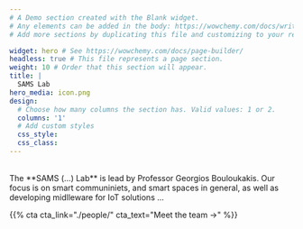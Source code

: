 ```yaml
---
# A Demo section created with the Blank widget.
# Any elements can be added in the body: https://wowchemy.com/docs/writing-markdown-latex/
# Add more sections by duplicating this file and customizing to your requirements.

widget: hero # See https://wowchemy.com/docs/page-builder/
headless: true # This file represents a page section.
weight: 10 # Order that this section will appear.
title: |
  SAMS Lab
hero_media: icon.png
design:
  # Choose how many columns the section has. Valid values: 1 or 2.
  columns: '1'
  # Add custom styles
  css_style:
  css_class:
---
```


<br>
The **SAMS (...) Lab** is lead by Professor Georgios Bouloukakis. 
Our focus is on smart communiniets, and smart spaces in general, 
as well as developing midlleware for IoT solutions ...

{{% cta cta_link="./people/" cta_text="Meet the team →" %}}
